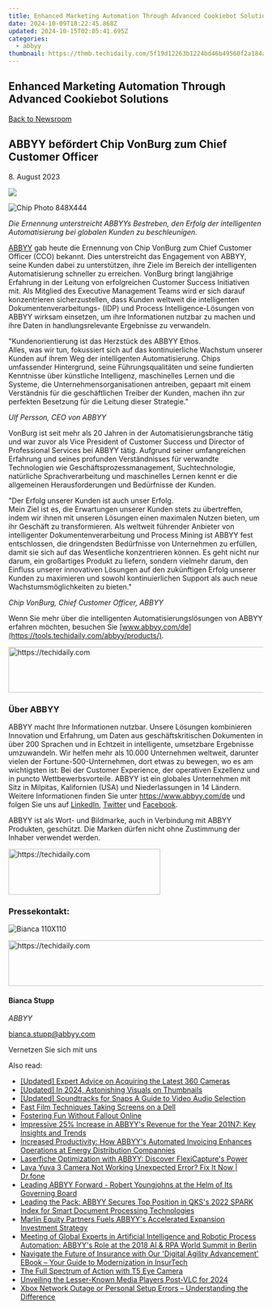```yaml
---
title: Enhanced Marketing Automation Through Advanced Cookiebot Solutions
date: 2024-10-09T18:22:45.868Z
updated: 2024-10-15T02:05:41.695Z
categories:
  - abbyy
thumbnail: https://thmb.techidaily.com/5f19d12263b1224bd46b49560f2a184a0c0f8c0d56bb43f9e5c26e9a6768a6cd.jpg
---
```


## Enhanced Marketing Automation Through Advanced Cookiebot Solutions

[Back to Newsroom](https://tools.techidaily.com/abbyy/products/)

## ABBYY befördert Chip VonBurg zum Chief Customer Officer

8\. August 2023

![](https://content.abbyy.com/-/media/project/abbyy/abbyy/branchtemplates/shutterstock_1272462163_1296-x-729.jpg?h=729&iar=0&w=1296)

![Chip Photo 848X444](https://static4.abbyy.com/abbyycommedia/37570/chip-photo-848x444.png) 

_Die Ernennung unterstreicht ABBYYs Bestreben, den Erfolg der intelligenten Automatisierung bei globalen Kunden zu beschleunigen._

[ABBYY](https://tools.techidaily.com/abbyy/products/) gab heute die Ernennung von Chip VonBurg zum Chief Customer Officer (CCO) bekannt. Dies unterstreicht das Engagement von ABBYY, seine Kunden dabei zu unterstützen, ihre Ziele im Bereich der intelligenten Automatisierung schneller zu erreichen. VonBurg bringt langjährige Erfahrung in der Leitung von erfolgreichen Customer Success Initiativen mit. Als Mitglied des Executive Management Teams wird er sich darauf konzentrieren sicherzustellen, dass Kunden weltweit die intelligenten Dokumentenverarbeitungs- (IDP) und Process Intelligence-Lösungen von ABBYY wirksam einsetzen, um ihre Informationen nutzbar zu machen und ihre Daten in handlungsrelevante Ergebnisse zu verwandeln.

"Kundenorientierung ist das Herzstück des ABBYY Ethos.   
Alles, was wir tun, fokussiert sich auf das kontinuierliche Wachstum unserer Kunden auf ihrem Weg der intelligenten Automatisierung. Chips umfassender Hintergrund, seine Führungsqualitäten und seine fundierten Kenntnisse über künstliche Intelligenz, maschinelles Lernen und die Systeme, die Unternehmensorganisationen antreiben, gepaart mit einem Verständnis für die geschäftlichen Treiber der Kunden, machen ihn zur perfekten Besetzung für die Leitung dieser Strategie."

_Ulf Persson, CEO von ABBYY_

VonBurg ist seit mehr als 20 Jahren in der Automatisierungsbranche tätig und war zuvor als Vice President of Customer Success und Director of Professional Services bei ABBYY tätig. Aufgrund seiner umfangreichen Erfahrung und seines profunden Verständnisses für verwandte Technologien wie Geschäftsprozessmanagement, Suchtechnologie, natürliche Sprachverarbeitung und maschinelles Lernen kennt er die allgemeinen Herausforderungen und Bedürfnisse der Kunden.

"Der Erfolg unserer Kunden ist auch unser Erfolg.   
Mein Ziel ist es, die Erwartungen unserer Kunden stets zu übertreffen, indem wir ihnen mit unseren Lösungen einen maximalen Nutzen bieten, um ihr Geschäft zu transformieren. Als weltweit führender Anbieter von intelligenter Dokumentenverarbeitung und Process Mining ist ABBYY fest entschlossen, die dringendsten Bedürfnisse von Unternehmen zu erfüllen, damit sie sich auf das Wesentliche konzentrieren können. Es geht nicht nur darum, ein großartiges Produkt zu liefern, sondern vielmehr darum, den Einfluss unserer innovativen Lösungen auf den zukünftigen Erfolg unserer Kunden zu maximieren und sowohl kontinuierlichen Support als auch neue Wachstumsmöglichkeiten zu bieten."

_Chip VonBurg, Chief Customer Officer, ABBYY_

Wenn Sie mehr über die intelligenten Automatisierungslösungen von ABBYY erfahren möchten, besuchen Sie [www.abbyy.com/de](https://tools.techidaily.com/abbyy/products/).

<!-- affiliate ads begin -->
<a href="https://laganoo.pxf.io/c/5597632/1657400/16446" target="_top" id="1657400">
  <img src="//a.impactradius-go.com/display-ad/16446-1657400" border="0" alt="https://techidaily.com" width="728" height="90"/>
</a>
<img height="0" width="0" src="https://laganoo.pxf.io/i/5597632/1657400/16446" style="position:absolute;visibility:hidden;" border="0" />
<!-- affiliate ads end -->

### Über ABBYY

ABBYY macht Ihre Informationen nutzbar. Unsere Lösungen kombinieren Innovation und Erfahrung, um Daten aus geschäftskritischen Dokumenten in über 200 Sprachen und in Echtzeit in intelligente, umsetzbare Ergebnisse umzuwandeln. Wir helfen mehr als 10.000 Unternehmen weltweit, darunter vielen der Fortune-500-Unternehmen, dort etwas zu bewegen, wo es am wichtigsten ist: Bei der Customer Experience, der operativen Exzellenz und in puncto Wettbewerbsvorteile. ABBYY ist ein globales Unternehmen mit Sitz in Milpitas, Kalifornien (USA) und Niederlassungen in 14 Ländern. Weitere Informationen finden Sie unter <https://www.abbyy.com/de> und folgen Sie uns auf [LinkedIn](https://www.linkedin.com/company/abbyy), [Twitter](https://twitter.com/ABBYY%5FSoftware) und [Facebook](https://www.facebook.com/ABBYYsoft).

ABBYY ist als Wort- und Bildmarke, auch in Verbindung mit ABBYY Produkten, geschützt. Die Marken dürfen nicht ohne Zustimmung der Inhaber verwendet werden.

<!-- affiliate ads begin -->
<a href="https://aligracehair.sjv.io/c/5597632/2027176/19272" target="_top" id="2027176">
  <img src="//a.impactradius-go.com/display-ad/19272-2027176" border="0" alt="https://techidaily.com" width="300" height="90"/>
</a>
<img height="0" width="0" src="https://aligracehair.sjv.io/i/5597632/2027176/19272" style="position:absolute;visibility:hidden;" border="0" />
<!-- affiliate ads end -->

### Pressekontakt:

![Bianca 110X110](https://static2.abbyy.com/abbyycommedia/36222/bianca-110x110.png)

<!-- affiliate ads begin -->
<a href="https://aligracehair.sjv.io/c/5597632/2036486/19272" target="_top" id="2036486">
  <img src="//a.impactradius-go.com/display-ad/19272-2036486" border="0" alt="https://techidaily.com" width="728" height="90"/>
</a>
<img height="0" width="0" src="https://aligracehair.sjv.io/i/5597632/2036486/19272" style="position:absolute;visibility:hidden;" border="0" />
<!-- affiliate ads end -->

#### Bianca Stupp

_ABBYY_

[bianca.stupp@abbyy.com](https://tools.techidaily.com/abbyy/products/) 

Vernetzen Sie sich mit uns

<ins class="adsbygoogle"
     style="display:block"
     data-ad-format="autorelaxed"
     data-ad-client="ca-pub-7571918770474297"
     data-ad-slot="1223367746"></ins>

<ins class="adsbygoogle"
     style="display:block"
     data-ad-client="ca-pub-7571918770474297"
     data-ad-slot="8358498916"
     data-ad-format="auto"
     data-full-width-responsive="true"></ins>

<span class="atpl-alsoreadstyle">Also read:</span>
<div><ul>
<li><a href="https://some-knowledge.techidaily.com/updated-expert-advice-on-acquiring-the-latest-360-cameras/"><u>[Updated] Expert Advice on Acquiring the Latest 360 Cameras</u></a></li>
<li><a href="https://facebook-video-share.techidaily.com/updated-in-2024-astonishing-visuals-on-thumbnails/"><u>[Updated] In 2024, Astonishing Visuals on Thumbnails</u></a></li>
<li><a href="https://instagram-clips.techidaily.com/updated-soundtracks-for-snaps-a-guide-to-video-audio-selection/"><u>[Updated] Soundtracks for Snaps A Guide to Video Audio Selection</u></a></li>
<li><a href="https://screen-activity-recording.techidaily.com/fast-film-techniques-taking-screens-on-a-dell/"><u>Fast Film Techniques Taking Screens on a Dell</u></a></li>
<li><a href="https://facebook.techidaily.com/fostering-fun-without-fallout-online/"><u>Fostering Fun Without Fallout Online</u></a></li>
<li><a href="https://discover-advanced.techidaily.com/impressive-25-increase-in-abbyys-revenue-for-the-year-201n7-key-insights-and-trends/"><u>Impressive 25% Increase in ABBYY's Revenue for the Year 201N7: Key Insights and Trends</u></a></li>
<li><a href="https://discover-advanced.techidaily.com/increased-productivity-how-abbyys-automated-invoicing-enhances-operations-at-energy-distribution-compannies/"><u>Increased Productivity: How ABBYY's Automated Invoicing Enhances Operations at Energy Distribution Compannies</u></a></li>
<li><a href="https://discover-advanced.techidaily.com/laserfiche-optimization-with-abbyy-discover-flexicaptures-power/"><u>Laserfiche Optimization with ABBYY: Discover FlexiCapture's Power</u></a></li>
<li><a href="https://fix-guide.techidaily.com/lava-yuva-3-camera-not-working-unexpected-error-fix-it-now-drfone-by-drfone-fix-android-problems-fix-android-problems/"><u>Lava Yuva 3 Camera Not Working Unexpected Error? Fix It Now | Dr.fone</u></a></li>
<li><a href="https://discover-advanced.techidaily.com/leading-abbyy-forward-robert-youngjohns-at-the-helm-of-its-governing-board/"><u>Leading ABBYY Forward - Robert Youngjohns at the Helm of Its Governing Board</u></a></li>
<li><a href="https://discover-advanced.techidaily.com/leading-the-pack-abbyy-secures-top-position-in-qkss-2022-spark-index-for-smart-document-processing-technologies/"><u>Leading the Pack: ABBYY Secures Top Position in QKS's 2022 SPARK Index for Smart Document Processing Technologies</u></a></li>
<li><a href="https://discover-advanced.techidaily.com/marlin-equity-partners-fuels-abbyys-accelerated-expansion-investment-strategy/"><u>Marlin Equity Partners Fuels ABBYY's Accelerated Expansion Investment Strategy</u></a></li>
<li><a href="https://discover-advanced.techidaily.com/meeting-of-global-experts-in-artificial-intelligence-and-robotic-process-automation-abbyys-role-at-the-2018-ai-and-rpa-world-summit-in-berlin/"><u>Meeting of Global Experts in Artificial Intelligence and Robotic Process Automation: ABBYY's Role at the 2018 AI & RPA World Summit in Berlin</u></a></li>
<li><a href="https://discover-advanced.techidaily.com/navigate-the-future-of-insurance-with-our-digital-agility-advancement-ebook-your-guide-to-modernization-in-insurtech/"><u>Navigate the Future of Insurance with Our 'Digital Agility Advancement' EBook – Your Guide to Modernization in InsurTech</u></a></li>
<li><a href="https://fox-boxes.techidaily.com/the-full-spectrum-of-action-with-t5-eye-camera/"><u>The Full Spectrum of Action with T5 Eye Camera</u></a></li>
<li><a href="https://some-approaches.techidaily.com/unveiling-the-lesser-known-media-players-post-vlc-for-2024/"><u>Unveiling the Lesser-Known Media Players Post-VLC for 2024</u></a></li>
<li><a href="https://techno-recovery.techidaily.com/xbox-network-outage-or-personal-setup-errors-understanding-the-difference/"><u>Xbox Network Outage or Personal Setup Errors – Understanding the Difference</u></a></li>
</ul></div>

